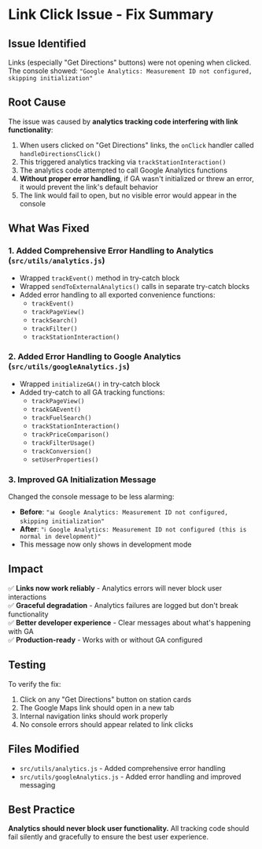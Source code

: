 # Link Click Issue - Fix Summary

## Issue Identified
Links (especially "Get Directions" buttons) were not opening when clicked. The console showed: `"Google Analytics: Measurement ID not configured, skipping initialization"`

## Root Cause
The issue was caused by **analytics tracking code interfering with link functionality**:

1. When users clicked on "Get Directions" links, the `onClick` handler called `handleDirectionsClick()`
2. This triggered analytics tracking via `trackStationInteraction()`
3. The analytics code attempted to call Google Analytics functions
4. **Without proper error handling**, if GA wasn't initialized or threw an error, it would prevent the link's default behavior
5. The link would fail to open, but no visible error would appear in the console

## What Was Fixed

### 1. **Added Comprehensive Error Handling to Analytics (`src/utils/analytics.js`)**
- Wrapped `trackEvent()` method in try-catch block
- Wrapped `sendToExternalAnalytics()` calls in separate try-catch blocks
- Added error handling to all exported convenience functions:
  - `trackEvent()`
  - `trackPageView()`
  - `trackSearch()`
  - `trackFilter()`
  - `trackStationInteraction()`

### 2. **Added Error Handling to Google Analytics (`src/utils/googleAnalytics.js`)**
- Wrapped `initializeGA()` in try-catch block
- Added try-catch to all GA tracking functions:
  - `trackPageView()`
  - `trackGAEvent()`
  - `trackFuelSearch()`
  - `trackStationInteraction()`
  - `trackPriceComparison()`
  - `trackFilterUsage()`
  - `trackConversion()`
  - `setUserProperties()`

### 3. **Improved GA Initialization Message**
Changed the console message to be less alarming:
- **Before**: `"📊 Google Analytics: Measurement ID not configured, skipping initialization"`
- **After**: `"ℹ️ Google Analytics: Measurement ID not configured (this is normal in development)"` 
- This message now only shows in development mode

## Impact
✅ **Links now work reliably** - Analytics errors will never block user interactions  
✅ **Graceful degradation** - Analytics failures are logged but don't break functionality  
✅ **Better developer experience** - Clear messages about what's happening with GA  
✅ **Production-ready** - Works with or without GA configured  

## Testing
To verify the fix:
1. Click on any "Get Directions" button on station cards
2. The Google Maps link should open in a new tab
3. Internal navigation links should work properly
4. No console errors should appear related to link clicks

## Files Modified
- `src/utils/analytics.js` - Added comprehensive error handling
- `src/utils/googleAnalytics.js` - Added error handling and improved messaging

## Best Practice
**Analytics should never block user functionality.** All tracking code should fail silently and gracefully to ensure the best user experience.

